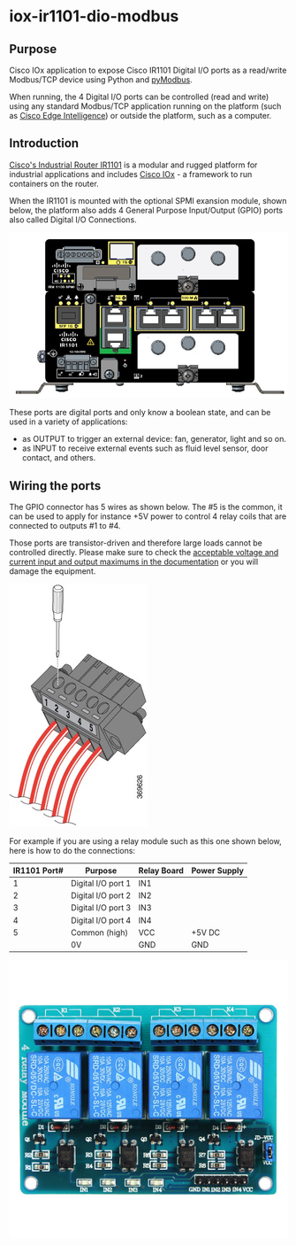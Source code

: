 # iox-ir1101-dio-modbus

## Purpose

Cisco IOx application to expose Cisco IR1101 Digital I/O ports as a read/write Modbus/TCP device using Python and [pyModbus](https://github.com/riptideio/pymodbus).

When running, the 4 Digital I/O ports can be controlled (read and write) using any standard Modbus/TCP application running on the platform (such as [Cisco Edge Intelligence](https://www.cisco.com/c/en/us/solutions/internet-of-things/edge-intelligence.html)) or outside the platform, such as a computer.

## Introduction

[Cisco's Industrial Router IR1101](https://www.cisco.com/c/en/us/products/routers/1100-series-industrial-integrated-services-routers/index.html) is a modular and rugged platform for industrial applications and includes [Cisco IOx](https://developer.cisco.com/docs/iox/) - a framework to run containers on the router.

When the IR1101 is mounted with the optional SPMI exansion module, shown below, the platform also adds 4 General Purpose Input/Output (GPIO) ports also called Digital I/O Connections.

![](images/IR1101-w-SPMI.jpg)

These ports are digital ports and only know a boolean state, and can be used in a variety of applications:

* as OUTPUT to trigger an external device: fan, generator, light and so on.
* as INPUT to receive external events such as fluid level sensor, door contact, and others.

## Wiring the ports

The GPIO connector has 5 wires as shown below. The #5 is the common, it can be used to apply for instance +5V power to control 4 relay coils that are connected to outputs #1 to #4.

Those ports are transistor-driven and therefore large loads cannot be controlled directly. Please make sure to check the [acceptable voltage and current input and output maximums in the documentation](https://www.cisco.com/c/en/us/td/docs/routers/access/1101/b_IR1101HIG/b_IR1101HIG_chapter_01.html) or you will damage the equipment.

![](images/GPIO-ports.jpg)

For example if you are using a relay module such as this one shown below, here is how to do the connections:

| IR1101 Port# | Purpose            | Relay Board  | Power Supply |
|--------------|--------------------|--------------|--------------|
| 1            | Digital I/O port 1 | IN1 |        |              |
| 2            | Digital I/O port 2 | IN2 |        |              |
| 3            | Digital I/O port 3 | IN3 |        |              |
| 4            | Digital I/O port 4 | IN4 |        |              |
| 5            | Common (high)      | VCC | +5V DC |              |
|              | 0V                 | GND | GND    |              |

![](images/relay-module.jpg)

